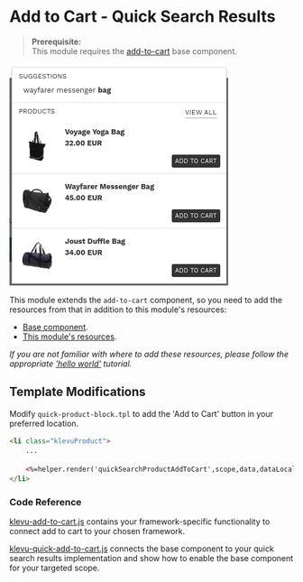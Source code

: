# Add to Cart - Quick Search Results

> **Prerequisite:**  
> This module requires the [add-to-cart](/components/add-to-cart) base component.

![Search-quick add-to-cart](/modules/add-to-cart/images/image002.png)

This module extends the `add-to-cart` component, so you need to
add the resources from that in addition to this module's resources:

- [Base component](/components/add-to-cart/resources).
- [This module's resources](/modules/add-to-cart/quick/resources).

_If you are not familiar with where to add these resources,
please follow the appropriate ['hello world'](/getting-started/1-hello-world) tutorial._

## Template Modifications

Modify `quick-product-block.tpl` to add the 'Add to Cart' button in your preferred location.

```html
<li class="klevuProduct">
    ...

    <%=helper.render('quickSearchProductAddToCart',scope,data,dataLocal) %>
</li>
```

### Code Reference

[klevu-add-to-cart.js](/components/add-to-cart/resources/assets/js/klevu-add-to-cart.js)
contains your framework-specific functionality to connect add to cart to your chosen framework.

[klevu-quick-add-to-cart.js](/modules/add-to-cart/quick/resources/assets/js/klevu-quick-add-to-cart.js)
connects the base component to your quick search results implementation
and show how to enable the base component for your targeted scope.

